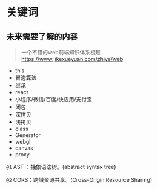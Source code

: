
# 关键词

## 未来需要了解的内容 
>一个不错的web前端知识体系梳理   https://www.jikexueyuan.com/zhiye/web
- this
- 冒泡算法
- 继承
- react
- 小程序/微信/百度/快应用/支付宝
- 闭包
- 深拷贝
- 浅拷贝
- class
- Generator
- webgl
- canvas
- proxy



`@1` AST ：抽象语法树。(abstract syntax tree)

`@2` CORS：跨域资源共享。(Cross-Origin Resource Sharing)

